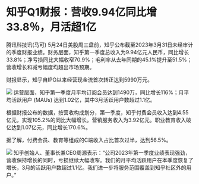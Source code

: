 # 知乎Q1财报：营收9.94亿同比增33.8％，月活超1亿

腾讯科技讯(马可)
5月24日美股周三盘前，知乎公布截至2023年3月31日未经审计的季度财报业绩。财务层面，知乎第一季度总收入为9.94亿元人民币，同比增长33.8%；净亏损同比大幅收窄70.9%；毛利率从去年同期的45.1%提升至51.5%；营收增长和减亏幅度均超出市场预期。

财报显示，知乎自IPO以来经营现金流首次转正达到5990万元。

![](https://inews.gtimg.com/om_bt/OlQBtTW-pSd2lOmnZEzGkvI7zJ7bJZn7P870Zg8s8C-BQAA/1000)
运营层面，知乎第一季度月平均订阅会员达到1490万，同比增长116%；月平均活跃用户 (MAUs) 达到1.02亿，其中3月活跃用户数超过1.1亿。

根据财报公布的数据，按营收构成划分，第一季度，知乎付费会员收入达到4.55亿元，实现105.2%的同比大幅增长。营销服务收入为3.92亿元。职业教育收入破亿达到1.07亿元，同比增长170.6%。

据了解，付费会员、教育等组成的C端收入占比首次过半，达到56.5%。

![](https://inews.gtimg.com/om_bt/OZuene3xELgM6mZJvQa08VypEAK4gPrPxD2fkv_2MFf-IAA/1000)
知乎创始人、董事长兼CEO周源表示：“公司2023年第一季度业绩表现强劲，营收保持增长的同时，亏损继续大幅收窄。我们的月平均活跃用户在本季度恢复了增长，3月的活跃用户数超过1.1亿。我们进一步将服务范围覆盖到知乎社区外的用户。”

